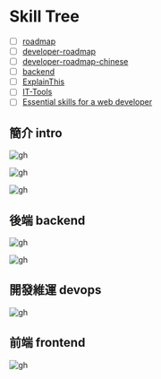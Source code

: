 
# Skill Tree

- [ ] [roadmap](https://roadmap.sh/)
- [ ] [developer-roadmap](https://github.com/kamranahmedse/developer-roadmap)
- [ ] [developer-roadmap-chinese](https://github.com/goodjack/developer-roadmap-chinese)
- [ ] [backend](http://192.168.25.60:8000/files/file_storage/210d883f.pdf)
- [ ] [ExplainThis](https://www.explainthis.io/zh-hant/about)
- [ ] [IT-Tools](https://it.jason.tools/)
- [ ] [Essential skills for a web developer](https://learningdaily.dev/essential-skills-for-a-web-developer-5dbc052cea89)

## 簡介 intro

![gh](https://raw.githubusercontent.com/singyichen/images/main/images/software-engineering-in-nutshell.png)



![gh](https://raw.githubusercontent.com/singyichen/images/main/images/web-developer-skills.png)

![gh](https://raw.githubusercontent.com/singyichen/images/main/images/web-developer-intro.png)


## 後端 backend

![gh](https://raw.githubusercontent.com/singyichen/images/main/images/backend-roadmap.png)


![gh](https://raw.githubusercontent.com/singyichen/images/main/images/Backend-burger.png)
## 開發維運 devops

![gh](https://raw.githubusercontent.com/singyichen/images/main/images/devops-roadmap.png)


## 前端 frontend

![gh](https://raw.githubusercontent.com/singyichen/images/main/images/frontend-roadmap.png)
